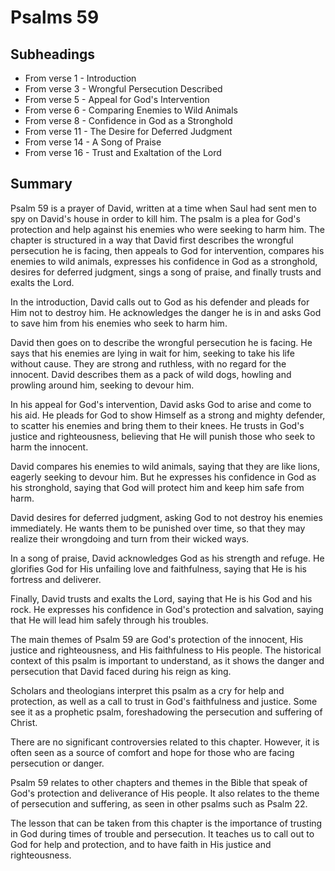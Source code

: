 # Psalms 59

## Subheadings

* From verse 1 - Introduction
* From verse 3 - Wrongful Persecution Described
* From verse 5 - Appeal for God's Intervention
* From verse 6 - Comparing Enemies to Wild Animals
* From verse 8 - Confidence in God as a Stronghold
* From verse 11 - The Desire for Deferred Judgment
* From verse 14 - A Song of Praise
* From verse 16 - Trust and Exaltation of the Lord

## Summary

Psalm 59 is a prayer of David, written at a time when Saul had sent men to spy on David's house in order to kill him. The psalm is a plea for God's protection and help against his enemies who were seeking to harm him. The chapter is structured in a way that David first describes the wrongful persecution he is facing, then appeals to God for intervention, compares his enemies to wild animals, expresses his confidence in God as a stronghold, desires for deferred judgment, sings a song of praise, and finally trusts and exalts the Lord.

In the introduction, David calls out to God as his defender and pleads for Him not to destroy him. He acknowledges the danger he is in and asks God to save him from his enemies who seek to harm him. 

David then goes on to describe the wrongful persecution he is facing. He says that his enemies are lying in wait for him, seeking to take his life without cause. They are strong and ruthless, with no regard for the innocent. David describes them as a pack of wild dogs, howling and prowling around him, seeking to devour him. 

In his appeal for God's intervention, David asks God to arise and come to his aid. He pleads for God to show Himself as a strong and mighty defender, to scatter his enemies and bring them to their knees. He trusts in God's justice and righteousness, believing that He will punish those who seek to harm the innocent. 

David compares his enemies to wild animals, saying that they are like lions, eagerly seeking to devour him. But he expresses his confidence in God as his stronghold, saying that God will protect him and keep him safe from harm. 

David desires for deferred judgment, asking God to not destroy his enemies immediately. He wants them to be punished over time, so that they may realize their wrongdoing and turn from their wicked ways. 

In a song of praise, David acknowledges God as his strength and refuge. He glorifies God for His unfailing love and faithfulness, saying that He is his fortress and deliverer. 

Finally, David trusts and exalts the Lord, saying that He is his God and his rock. He expresses his confidence in God's protection and salvation, saying that He will lead him safely through his troubles. 

The main themes of Psalm 59 are God's protection of the innocent, His justice and righteousness, and His faithfulness to His people. The historical context of this psalm is important to understand, as it shows the danger and persecution that David faced during his reign as king. 

Scholars and theologians interpret this psalm as a cry for help and protection, as well as a call to trust in God's faithfulness and justice. Some see it as a prophetic psalm, foreshadowing the persecution and suffering of Christ. 

There are no significant controversies related to this chapter. However, it is often seen as a source of comfort and hope for those who are facing persecution or danger. 

Psalm 59 relates to other chapters and themes in the Bible that speak of God's protection and deliverance of His people. It also relates to the theme of persecution and suffering, as seen in other psalms such as Psalm 22. 

The lesson that can be taken from this chapter is the importance of trusting in God during times of trouble and persecution. It teaches us to call out to God for help and protection, and to have faith in His justice and righteousness.